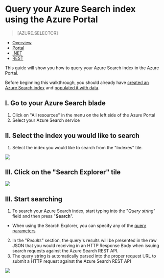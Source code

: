 <properties
    pageTitle="Query your Azure Search Index using the Azure Portal | Microsoft Azure | Hosted cloud search service"
    description="Issue a search query in the Azure Portal's Search Explorer."
    services="search"
    documentationCenter=""
	authors="ashmaka"
/>

<tags
    ms.service="search"
    ms.devlang="NA"
    ms.workload="search"
    ms.topic="get-started-article"
    ms.tgt_pltfrm="na"
    ms.date="03/10/2016"
    ms.author="ashmaka"
/>
# Query your Azure Search index using the Azure Portal
> [AZURE.SELECTOR]
- [Overview](search-query-overview.md)
- [Portal](search-explorer.md)
- [.NET](search-query-dotnet.md)
- [REST](search-query-rest-api.md)

This guide will show you how to query your Azure Search index in the Azure Portal.

Before beginning this walkthrough, you should already have [created an Azure Search index](search-what-is-an-index.md) and [populated it with data](search-what-is-data-import.md).

## I. Go to your Azure Search blade
1. Click on "All resources" in the menu on the left side of the Azure Portal
2. Select your Azure Search service

## II. Select the index you would like to search
1. Select the index you would like to search from the "Indexes" tile.

![](./media/search-explorer/pick-index.png)

## III. Click on the "Search Explorer" tile
![](./media/search-explorer/search-explorer-tile.png)

## III. Start searching
1. To search your Azure Search index, start typing into the "*Query string*" field and then press "**Search**".
 * When using the Search Explorer, you can specify any of the [query parameters](https://msdn.microsoft.com/library/dn798927.aspx)

2. In the "*Results*" section, the query's results will be presented in the raw JSON that you would receiving in an HTTP Response Body when issuing search requests against the Azure Search REST API.
3. The query string is automatically parsed into the proper request URL to submit a HTTP request against the Azure Search REST API

![](./media/search-explorer/search-bar.png)
